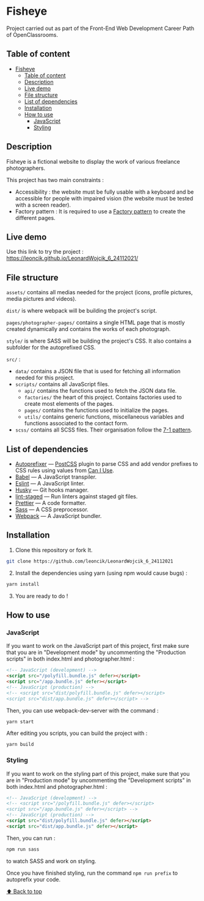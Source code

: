 # Fisheye

Project carried out as part of the Front-End Web Development Career Path of OpenClassrooms.

## Table of content

-   [Fisheye](#fisheye)
    -   [Table of content](#table-of-content)
    -   [Description](#description)
    -   [Live demo](#live-demo)
    -   [File structure](#file-structure)
    -   [List of dependencies](#list-of-dependencies)
    -   [Installation](#installation)
    -   [How to use](#how-to-use)
        -   [JavaScript](#javascript)
        -   [Styling](#styling)

## Description

Fisheye is a fictional website to display the work of various freelance photographers.

This project has two main constraints :

-   Accessibility : the website must be fully usable with a keyboard and be accessible for people with impaired vision (the website must be tested with a screen reader).
-   Factory pattern : It is required to use a [Factory pattern](https://en.wikipedia.org/wiki/Factory_method_pattern) to create the different pages.

## Live demo

Use this link to try the project : https://leoncik.github.io/LeonardWojcik_6_24112021/

## File structure

`assets/` contains all medias needed for the project (icons, profile pictures, media pictures and videos).

`dist/` is where webpack will be building the project's script.

`pages/photographer-pages/` contains a single HTML page that is mostly created dynamically and contains the works of each photograph.

`style/` is where SASS will be building the project's CSS. It also contains a subfolder for the autoprefixed CSS.

`src/` :

-   `data/` contains a JSON file that is used for fetching all information needed for this project.
-   `scripts/` contains all JavaScript files.
    -   `api/` contains the functions used to fetch the JSON data file.
    -   `factories/` the heart of this project. Contains factories used to create most elements of the pages.
    -   `pages/` contains the functions used to initialize the pages.
    -   `utils/` contains generic functions, miscellaneous variables and functions associated to the contact form.
-   `scss/` contains all SCSS files. Their organisation follow the [7-1 pattern](https://sass-guidelin.es/#the-7-1-pattern).

## List of dependencies

-   [Autoprefixer](https://github.com/postcss/autoprefixer) — [PostCSS](https://github.com/postcss/postcss) plugin to parse CSS and add vendor prefixes to CSS rules using values from [Can I Use](https://caniuse.com/).
-   [Babel](https://babel.dev/) — A JavaScript transpiler.
-   [Eslint](https://eslint.org/) — A JavaScript linter.
-   [Husky](https://typicode.github.io/husky) — Git hooks manager.
-   [lint-staged](https://www.npmjs.com/package/lint-staged) — Run linters against staged git files.
-   [Prettier](https://prettier.io/) — A code formatter.
-   [Sass](https://sass-lang.com/) — A CSS preprocessor.
-   [Webpack](https://webpack.js.org/) — A JavaScript bundler.

## Installation

1. Clone this repository or fork It.

```sh
git clone https://github.com/leoncik/LeonardWojcik_6_24112021
```

2. Install the dependencies using yarn (using npm would cause bugs) :

```sh
yarn install
```

3. You are ready to do !

## How to use

### JavaScript

If you want to work on the JavaScript part of this project, first make sure that you are in "Development mode" by uncommenting the "Production scripts" in both index.html and photographer.html :

```html
<!-- JavaScript (development) -->
<script src="/polyfill.bundle.js" defer></script>
<script src="/app.bundle.js" defer></script>
<!-- JavaScript (production) -->
<!-- <script src="dist/polyfill.bundle.js" defer></script>
<script src="dist/app.bundle.js" defer></script> -->
```

Then, you can use webpack-dev-server with the command :

```sh
yarn start
```

After editing you scripts, you can build the project with :

```sh
yarn build
```

### Styling

If you want to work on the styling part of this project, make sure that you are in "Production mode" by uncommenting the "Development scripts" in both index.html and photographer.html :

```html
<!-- JavaScript (development) -->
<!-- <script src="/polyfill.bundle.js" defer></script>
<script src="/app.bundle.js" defer></script> -->
<!-- JavaScript (production) -->
<script src="dist/polyfill.bundle.js" defer></script>
<script src="dist/app.bundle.js" defer></script>
```

Then, you can run :

```sh
npm run sass
```

to watch SASS and work on styling.

Once you have finished styling, run the command `npm run prefix` to autoprefix your code.

[⬆ Back to top](#fisheye)
